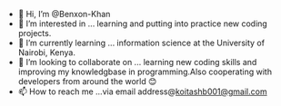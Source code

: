 - 👋 Hi, I’m @Benxon-Khan
- 👀 I’m interested in ... learning and putting into practice new coding projects.
- 🌱 I’m currently learning ... information science at the University of Nairobi, Kenya.
- 💞️ I’m looking to collaborate on ... learning new coding skills and improving my knowledgbase in programming.Also cooperating with developers from around the world 😊
- 📫 How to reach me ...via email address@koitashb001@gmail.com

<!---
Benxon-Khan/Benxon-Khan is a ✨ special ✨ repository because its `README.md` (this file) appears on your GitHub profile.
You can click the Preview link to take a look at your changes.
--->

